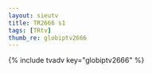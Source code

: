 ```yaml
--- 
layout: sieutv
title: TR2666 s1
tags: [TRtv]
thumb_re: globiptv2666
---
```

{% include tvadv key="globiptv2666" %} 
